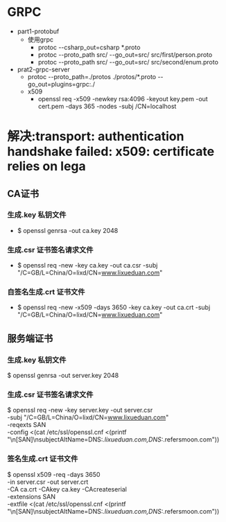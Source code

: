 # GRPC
- part1-protobuf 
  - 使用grpc
    - protoc --csharp_out=csharp *.proto
    - protoc --proto_path src/ --go_out=src/ src/first/person.proto 
    - protoc --proto_path src/ --go_out=src/ src/second/enum.proto 
- prat2-grpc-server
  - protoc --proto_path=./protos ./protos/*.proto --go_out=plugins=grpc:./
  - x509
    - openssl req -x509 -newkey rsa:4096 -keyout key.pem -out cert.pem -days 365 -nodes -subj /CN=localhost


# 解决:transport: authentication handshake failed: x509: certificate relies on lega
## CA证书
### 生成.key  私钥文件
- $ openssl genrsa -out ca.key 2048
### 生成.csr 证书签名请求文件
- $ openssl req -new -key ca.key -out ca.csr  -subj "/C=GB/L=China/O=lixd/CN=www.lixueduan.com"
### 自签名生成.crt 证书文件
- $ openssl req -new -x509 -days 3650 -key ca.key -out ca.crt  -subj "/C=GB/L=China/O=lixd/CN=www.lixueduan.com"
## 服务端证书
### 生成.key  私钥文件
$ openssl genrsa -out server.key 2048

### 生成.csr 证书签名请求文件
$ openssl req -new -key server.key -out server.csr \
-subj "/C=GB/L=China/O=lixd/CN=www.lixueduan.com" \
-reqexts SAN \
-config <(cat /etc/ssl/openssl.cnf <(printf "\n[SAN]\nsubjectAltName=DNS:*.lixueduan.com,DNS:*.refersmoon.com"))

### 签名生成.crt 证书文件
$ openssl x509 -req -days 3650 \
-in server.csr -out server.crt \
-CA ca.crt -CAkey ca.key -CAcreateserial \
-extensions SAN \
-extfile <(cat /etc/ssl/openssl.cnf <(printf "\n[SAN]\nsubjectAltName=DNS:*.lixueduan.com,DNS:*.refersmoon.com"))
